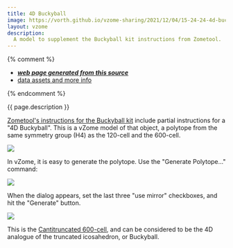 ```yaml
---
title: 4D Buckyball
image: https://vorth.github.io/vzome-sharing/2021/12/04/15-24-24-4d-buckyball/4d-buckyball.png
layout: vzome
description:
  A model to supplement the Buckyball kit instructions from Zometool.
---
```


{% comment %}
 - [***web page generated from this source***][post]
 - [data assets and more info][github]

[post]: <https://vorth.github.io/vzome-sharing/2021/12/04/4d-buckyball-15-24-24.html>
[github]: <https://github.com/vorth/vzome-sharing/tree/main/2021/12/04/15-24-24-4d-buckyball/>
{% endcomment %}

{{ page.description }}

[Zometool's instructions for the Buckyball kit](https://www.zometool.com/content/Buckyball-web.PDF) include
partial instructions for a "4D Buckyball".  This is a vZome model of that object, a polytope from the
same symmetry group (H4) as the 120-cell and the 600-cell.

<vzome-viewer style="width: 100%; height: 65vh;"
       src="https://vorth.github.io/vzome-sharing/2021/12/04/15-24-24-4d-buckyball/4d-buckyball.vZome" >
  <img src="https://vorth.github.io/vzome-sharing/2021/12/04/15-24-24-4d-buckyball/4d-buckyball.png" />
</vzome-viewer>

In vZome, it is easy to generate the polytope.  Use the "Generate Polytope..." command:

<img src="https://vorth.github.io/vzome-sharing/2021/12/04/15-24-24-4d-buckyball/generate-polytope-command.png" />

When the dialog appears, set the last three "use mirror" checkboxes, and hit the "Generate" button.

<img src="https://vorth.github.io/vzome-sharing/2021/12/04/15-24-24-4d-buckyball/polytope-dialog.png" />

This is the [Cantitruncated 600-cell](https://en.wikipedia.org/wiki/Cantellated_120-cell#Cantitruncated_600-cell),
and can be considered to be the 4D analogue of the truncated icosahedron, or Buckyball.
